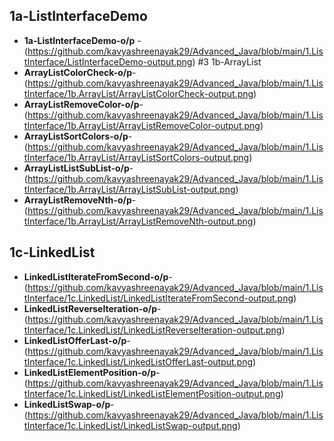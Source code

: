 ## 1a-ListInterfaceDemo
- **1a-ListInterfaceDemo-o/p** -(https://github.com/kavyashreenayak29/Advanced_Java/blob/main/1.ListInterface/ListInterfaceDemo-output.png)
#3 1b-ArrayList
- **ArrayListColorCheck-o/p**-(https://github.com/kavyashreenayak29/Advanced_Java/blob/main/1.ListInterface/1b.ArrayList/ArrayListColorCheck-output.png)
- **ArrayListRemoveColor-o/p**-(https://github.com/kavyashreenayak29/Advanced_Java/blob/main/1.ListInterface/1b.ArrayList/ArrayListRemoveColor-output.png)
- **ArrayListSortColors-o/p**-(https://github.com/kavyashreenayak29/Advanced_Java/blob/main/1.ListInterface/1b.ArrayList/ArrayListSortColors-output.png)
- **ArrayListListSubList-o/p**-(https://github.com/kavyashreenayak29/Advanced_Java/blob/main/1.ListInterface/1b.ArrayList/ArrayListSubList-output.png)
- **ArrayListRemoveNth-o/p**-(https://github.com/kavyashreenayak29/Advanced_Java/blob/main/1.ListInterface/1b.ArrayList/ArrayListRemoveNth-output.png)
## 1c-LinkedList
- **LinkedListIterateFromSecond-o/p**-(https://github.com/kavyashreenayak29/Advanced_Java/blob/main/1.ListInterface/1c.LinkedList/LinkedListIterateFromSecond-output.png)
- **LinkedListReverseIteration-o/p**-(https://github.com/kavyashreenayak29/Advanced_Java/blob/main/1.ListInterface/1c.LinkedList/LinkedListReverseIteration-output.png)
- **LinkedListOfferLast-o/p**-(https://github.com/kavyashreenayak29/Advanced_Java/blob/main/1.ListInterface/1c.LinkedList/LinkedListOfferLast-output.png)
- **LinkedListElementPosition-o/p**-(https://github.com/kavyashreenayak29/Advanced_Java/blob/main/1.ListInterface/1c.LinkedList/LinkedListElementPosition-output.png)
- **LinkedListSwap-o/p**-(https://github.com/kavyashreenayak29/Advanced_Java/blob/main/1.ListInterface/1c.LinkedList/LinkedListSwap-output.png)


